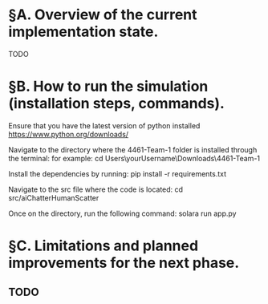 # §A. Overview of the current implementation state.
TODO

# §B. How to run the simulation (installation steps, commands).
Ensure that you have the latest version of python installed
https://www.python.org/downloads/

Navigate to the directory where the 4461-Team-1 folder is installed through the terminal:
    for example: cd Users\yourUsername\Downloads\4461-Team-1

Install the dependencies by running:
    pip install -r requirements.txt

Navigate to the src file where the code is located:
    cd src/aiChatterHumanScatter

 Once on the directory, run the following command:
    solara run app.py

# §C. Limitations and planned improvements for the next phase.
TODO
---------------------------------------------------------------